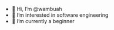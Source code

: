 - 👋 Hi, I’m @wambuah
- 👀 I’m interested in software engineering 
- 🌱 I’m currently a beginner


<!---
wambuah/wambuah is a ✨ special ✨ repository because its `README.md` (this file) appears on your GitHub profile.
You can click the Preview link to take a look at your changes.
--->
